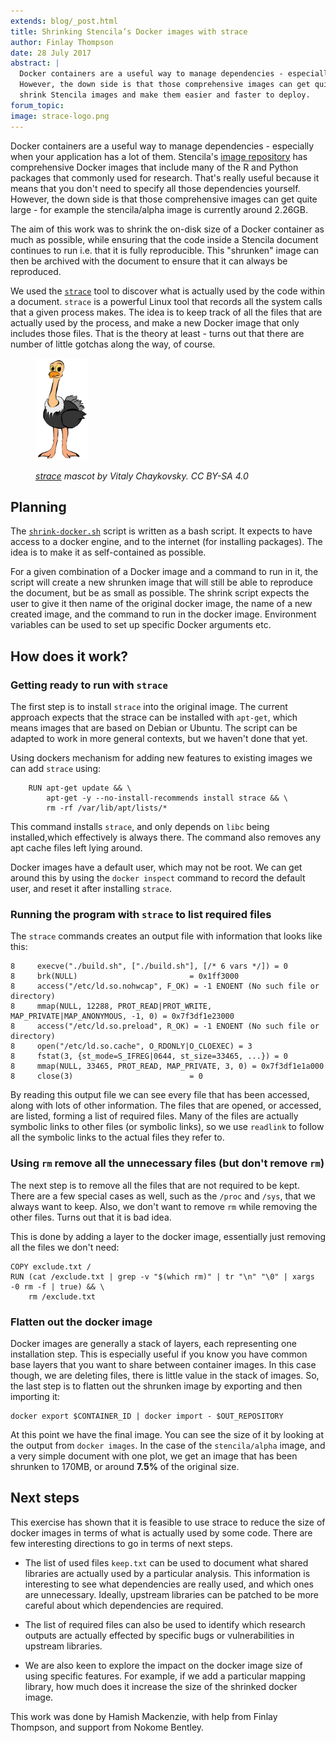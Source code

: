 ```yaml
---
extends: blog/_post.html
title: Shrinking Stencila’s Docker images with strace
author: Finlay Thompson
date: 28 July 2017
abstract: |
  Docker containers are a useful way to manage dependencies - especially when your application has a lot of them.
  However, the down side is that those comprehensive images can get quite large. We used the strace tool to
  shrink Stencila images and make them easier and faster to deploy.
forum_topic:
image: strace-logo.png
---
```


Docker containers are a useful way to manage dependencies - especially when your application has a lot of them. Stencila's [image repository](https://github.com/stencila/images) has comprehensive Docker images that include many of the R and Python packages that commonly used for research. That's really useful because it means that you don't need to specify all those dependencies yourself. However, the down side is that those comprehensive images can get quite large - for example the stencila/alpha image is currently around 2.26GB.

The aim of this work was to shrink the on-disk size of a Docker container as much as possible, while ensuring that the code inside a Stencila document continues to run i.e. that it is fully reproducible. This "shrunken" image can then be archived with the document to ensure that it can always be reproduced.

We used the [`strace`](https://strace.io/) tool to discover what is actually used by the code within a document. `strace` is a powerful Linux tool that records all the system calls that a given process makes. The idea is to keep track of all the files that are actually used by the process, and make a new Docker image that only includes those files. That is the theory at least - turns out that there are number of little gotchas along the way, of course.

<figure>
	<img src="strace-logo.png" style="width: 20%;">
	<p><i><a href="https://strace.io/">strace</a> mascot by Vitaly Chaykovsky. CC BY-SA 4.0</i><p>
</figure>

## Planning

The [`shrink-docker.sh`](https://github.com/stencila/images/tree/master/.shrink) script is written as a bash script. It expects to have access to a docker engine, and to the internet (for installing packages). The idea is to make it as self-contained as possible.

For a given combination of a Docker image and a command to run in it, the script will create a new shrunken image that will still be able to reproduce the document, but be as small as possible. The shrink script expects the user to give it then name of the original docker image, the name of a new created image, and the command to run in the docker image. Environment variables can be used to set up specific Docker arguments etc.

## How does it work?

### Getting ready to run with `strace`

The first step is to install `strace` into the original image. The current approach expects that the strace can be installed with `apt-get`, which means images that are based on Debian or Ubuntu. The script can be adapted to work in more general contexts, but we haven't done that yet.

Using dockers mechanism for adding new features to existing images we can add `strace` using:

```
    RUN apt-get update && \
        apt-get -y --no-install-recommends install strace && \
        rm -rf /var/lib/apt/lists/*
```

This command installs `strace`, and only depends on `libc` being installed,which effectively is always there. The command also removes any apt cache files left lying around.

Docker images have a default user, which may not be root. We can get around this by using the `docker inspect` command to record the default user, and reset it after installing `strace`.

### Running the program with `strace` to list required files

The `strace` commands creates an output file with information that looks like this:

```
8     execve("./build.sh", ["./build.sh"], [/* 6 vars */]) = 0
8     brk(NULL)                         = 0x1ff3000
8     access("/etc/ld.so.nohwcap", F_OK) = -1 ENOENT (No such file or directory)
8     mmap(NULL, 12288, PROT_READ|PROT_WRITE, MAP_PRIVATE|MAP_ANONYMOUS, -1, 0) = 0x7f3df1e23000
8     access("/etc/ld.so.preload", R_OK) = -1 ENOENT (No such file or directory)
8     open("/etc/ld.so.cache", O_RDONLY|O_CLOEXEC) = 3
8     fstat(3, {st_mode=S_IFREG|0644, st_size=33465, ...}) = 0
8     mmap(NULL, 33465, PROT_READ, MAP_PRIVATE, 3, 0) = 0x7f3df1e1a000
8     close(3)                          = 0
```

By reading this output file we can see every file that has been accessed, along with lots of other information. The files that are opened, or accessed, are listed, forming a list of required files. Many of the files are actually symbolic links to other files (or symbolic links), so we use `readlink` to follow all the symbolic links to the actual files they refer to.

### Using `rm` remove all the unnecessary files (but don't remove `rm`)

The next step is to remove all the files that are not required to be kept. There are a few special cases as well, such as the `/proc` and `/sys`, that we always want to keep. Also, we don't want to remove `rm` while removing the other files. Turns out that it is bad idea.

This is done by adding a layer to the docker image, essentially just removing all the files we don't need:

```
COPY exclude.txt /
RUN (cat /exclude.txt | grep -v "$(which rm)" | tr "\n" "\0" | xargs -0 rm -f | true) && \
    rm /exclude.txt
```

### Flatten out the docker image

Docker images are generally a stack of layers, each representing one installation step. This is especially useful if you know you have common base layers that you want to share between container images. In this case though, we are deleting files, there is little value in the stack of images. So, the last step is to flatten out the shrunken image by exporting and then importing it:

```
docker export $CONTAINER_ID | docker import - $OUT_REPOSITORY
```

At this point we have the final image. You can see the size of it by looking at the output from `docker images`. In the case of the `stencila/alpha` image, and a very simple document with one plot, we get an image that has been shrunken to 170MB, or around **7.5%** of the original size.

## Next steps

This exercise has shown that it is feasible to use strace to reduce the size of docker images in terms of what is actually used by some code. There are few interesting directions to go in terms of next steps.

- The list of used files `keep.txt` can be used to document what shared libraries are actually used by a particular analysis. This information is interesting to see what dependencies are really used, and which ones are unnecessary. Ideally, upstream libraries can be patched to be more careful about which dependencies are required.

- The list of required files can also be used to identify which research outputs are actually effected by specific bugs or vulnerabilities in upstream libraries.

- We are also keen to explore the impact on the docker image size of using specific features. For example, if we add a particular mapping library, how much does it increase the size of the shrinked docker image.

This work was done by Hamish Mackenzie, with help from Finlay Thompson, and support from Nokome Bentley.

